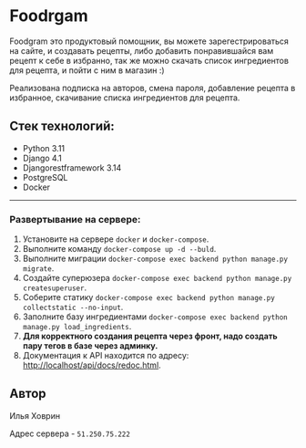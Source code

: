 # Foodrgam
Foodgram это продуктовый помощник, вы можете зарегестрироваться на сайте, и создавать рецепты, либо добавить понравившайся вам рецепт к себе в избранно, так же можно скачать список ингредиентов для рецепта, и пойти с ним в магазин :)

Реализована подписка на авторов, смена пароля, добавление рецепта в избранное, скачивание списка ингредиентов для рецепта.

## Стек технологий:
- Python 3.11
- Django 4.1
- Djangorestframework 3.14
- PostgreSQL 
- Docker

---

### Развертывание на сервере:

1. Установите на сервере `docker` и `docker-compose`.
2. Выполните команду `docker-compose up -d --buld`.
3. Выполните миграции `docker-compose exec backend python manage.py migrate`.
4. Создайте суперюзера `docker-compose exec backend python manage.py createsuperuser`.
5. Соберите статику `docker-compose exec backend python manage.py collectstatic --no-input`.
6. Заполните базу ингредиентами `docker-compose exec backend python manage.py load_ingredients`.
7. **Для корректного создания рецепта через фронт, надо создать пару тегов в базе через админку.**
8. Документация к API находится по адресу: <http://localhost/api/docs/redoc.html>.

## Автор

Илья Ховрин

Адрес сервера - `51.250.75.222`
